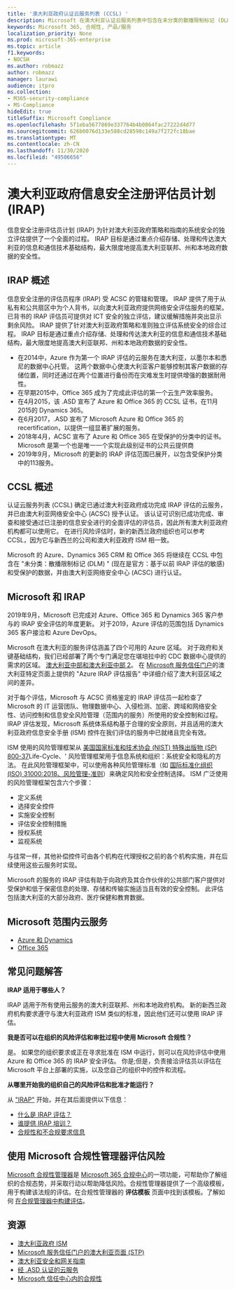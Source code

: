 ```yaml
---
title: '澳大利亚政府认证云服务列表 (CCSL) '
description: Microsoft 在澳大利亚认证云服务列表中包含在未分类的散播限制标记 (DLM) 和受保护的数据，这些标记基于由澳大利亚网络安全中心 (ACSC) 的 IRAP 评估和认证。
keywords: Microsoft 365, 合规性, 产品/服务
localization_priority: None
ms.prod: microsoft-365-enterprise
ms.topic: article
f1.keywords:
- NOCSH
ms.author: robmazz
author: robmazz
manager: laurawi
audience: itpro
ms.collection:
- M365-security-compliance
- MS-Compliance
hideEdit: true
titleSuffix: Microsoft Compliance
ms.openlocfilehash: 5f1eba5677869e337764b4b0864fac27222d4d77
ms.sourcegitcommit: 626b0076d133e588cd28598c149a7f272fc18bae
ms.translationtype: MT
ms.contentlocale: zh-CN
ms.lasthandoff: 11/30/2020
ms.locfileid: "49506656"
---
```

# <a name="australian-government-information-security-registered-assessor-program-irap"></a>澳大利亚政府信息安全注册评估员计划 (IRAP) 

信息安全注册评估员计划 (IRAP) 为针对澳大利亚政府策略和指南的系统安全的独立评估提供了一个全面的过程。 IRAP 目标是通过重点介绍存储、处理和传达澳大利亚的信息和通信技术基础结构，最大限度地提高澳大利亚联邦、州和本地政府数据的安全性。

## <a name="irap-overview"></a>IRAP 概述

信息安全注册的评估员程序 (IRAP) 受 ACSC 的管辖和管理。 IRAP 提供了用于从私有和公共扇区中为个人背书，以向澳大利亚政府提供网络安全评估服务的框架。 已背书的 IRAP 评估员可提供对 ICT 安全的独立评估，建议缓解措施并突出显示剩余风险。 IRAP 提供了针对澳大利亚政府策略和准则独立评估系统安全的综合过程。 IRAP 目标是通过重点介绍存储、处理和传达澳大利亚的信息和通信技术基础结构，最大限度地提高澳大利亚联邦、州和本地政府数据的安全性。

- 在2014中，Azure 作为第一个 IRAP 评估的云服务在澳大利亚，以墨尔本和悉尼的数据中心托管。 这两个数据中心使澳大利亚客户能够控制其客户数据的存储位置，同时还通过在两个位置进行备份而在灾难发生时提供增强的数据耐用性。
- 在早期2015中，Office 365 成为了完成此评估的第一个云生产效率服务。
- 在4月2015，该 .ASD 宣布了 Azure 和 Office 365 的 CCSL 证书，在11月2015的 Dynamics 365。
- 在6月2017，.ASD 宣布了 Microsoft Azure 和 Office 365 的 recertification，以提供一组显著扩展的服务。
- 2018年4月，ACSC 宣布了 Azure 和 Office 365 在受保护的分类中的证书。 Microsoft 是第一个也是唯一一个实现此级别证书的公共云提供商
- 2019年9月，Microsoft 的更新的 IRAP 评估范围已展开，以包含受保护分类中的113服务。

## <a name="ccsl-overview"></a>CCSL 概述

认证云服务列表 (CCSL) 确定已通过澳大利亚政府成功完成 IRAP 评估的云服务，并已由澳大利亚网络安全中心 (ACSC) 授予认证。 该认证可识别已成功完成、审查和接受通过已注册的信息安全进行的全面评估的评估员，因此所有澳大利亚政府机构都可以使用它。 在进行风险评估时，新的新西兰政府组织也可以参考 CCSL，因为它与新西兰的公司和澳大利亚政府 ISM 相一致。

Microsoft 的 Azure、Dynamics 365 CRM 和 Office 365 将继续在 CCSL 中包含在 "未分类：散播限制标记 (DLM) " (现在是官方：基于以前 IRAP 评估的敏感) 和受保护的数据，并由澳大利亚网络安全中心 (ACSC) 进行认证。

## <a name="microsoft-and-irap"></a>Microsoft 和 IRAP

2019年9月，Microsoft 已完成对 Azure、Office 365 和 Dynamics 365 客户参与的 IRAP 安全评估的年度更新。 对于2019，Azure 评估的范围包括 Dynamics 365 客户接洽和 Azure DevOps。

Microsoft 在澳大利亚的服务评估涵盖了四个可用的 Azure 区域。 对于政府和关键基础结构，我们已经部署了两个专门满足您在堪培拉中的 CDC 数据中心提供的需求的区域。 [澳大利亚中部和澳大利亚中部 2](https://azure.microsoft.com/global-infrastructure/australia/)。 在 [Microsoft 服务信任门户](https://aka.ms/au-irap)的澳大利亚特定页面上提供的 "Azure IRAP 评估报告" 中详细介绍了澳大利亚区域之间的差异。

对于每个评估，Microsoft 与 ACSC 资格鉴定的 IRAP 评估员一起检查了 Microsoft 的 IT 运营团队、物理数据中心、入侵检测、加密、跨域和网络安全性、访问控制和信息安全风险管理（范围内的服务）所使用的安全控制和过程。 IRAP 评估发现，Microsoft 系统体系结构基于合理的安全原则，并且适用的澳大利亚政府信息安全手册 (ISM) 控件在我们评估的服务中已就绪且完全有效。

ISM 使用的风险管理框架从 [美国国家标准和技术协会 (NIST) 特殊出版物 (SP) 800-37](https://csrc.nist.gov/publications/detail/sp/800-37/rev-2/final)Life-Cycle、' 风险管理框架用于信息系统和组织：系统安全和隐私的方法。 在此风险管理框架中，可以使用各种风险管理标准（如 [国际标准化组织 (ISO) 31000:2018、风险管理-准则](https://www.iso.org/standard/65694.html)）来确定风险和安全控制选择。 ISM 广泛使用的风险管理框架包含六个步骤：

- 定义系统
- 选择安全控件
- 实施安全控制
- 评估安全控制措施
- 授权系统
- 监视系统

与往常一样，其他补偿控件可由各个机构在代理授权之前的各个机构实施，并在后续使用这些云服务时实现。

Microsoft 的服务的 IRAP 评估有助于向政府及其合作伙伴的公共部门客户提供对受保护和低于保密信息的处理、存储和传输实施适当且有效的安全控制。 此评估包括澳大利亚的大部分政府、医疗保健和教育数据。

## <a name="microsoft-in-scope-cloud-services"></a>Microsoft 范围内云服务

- [Azure 和 Dynamics](https://aka.ms/AzureCompliance)
- [Office 365](https://aka.ms/Office365ComplianceOfferings)

## <a name="frequently-asked-questions"></a>常见问题解答

**IRAP 适用于哪些人？**

IRAP 适用于所有使用云服务的澳大利亚联邦、州和本地政府机构。 新的新西兰政府机构要求遵守与澳大利亚政府 ISM 类似的标准，因此他们还可以使用 IRAP 评估。

**我是否可以在组织的风险评估和审批过程中使用 Microsoft 合规性？**

是。 如果您的组织要求或正在寻求批准在 ISM 中运行，则可以在风险评估中使用 Azure 和 Office 365 的 IRAP 安全评估。 你是;但是，负责接洽评估员以评估在 Microsoft 平台上部署的实施，以及您自己的组织中的控件和流程。

**从哪里开始我的组织自己的风险评估和批准才能运行？**

从 ["IRAP"](https://www.cyber.gov.au/irap/what-irap) 开始，并在其后面提供以下信息：

- [什么是 IRAP 评估？](https://acsc.gov.au/infosec/irap/irap_assessments.htm)
- [谁提供 IRAP 培训？](https://acsc.gov.au/infosec/irap/training.htm)
- [合规性和不合规要求信息](https://acsc.gov.au/infosec/irap/compliance.htm)

## <a name="use-microsoft-compliance-manager-to-assess-your-risk"></a>使用 Microsoft 合规性管理器评估风险

[Microsoft 合规性管理器](https://docs.microsoft.com/microsoft-365/compliance/compliance-manager)是 [Microsoft 365 合规中心](https://docs.microsoft.com/microsoft-365/compliance/microsoft-365-compliance-center)的一项功能，可帮助你了解组织的合规态势，并采取行动以帮助降低风险。合规性管理器提供了一个高级模板，用于构建该法规的评估。在合规性管理器的 **评估模板** 页面中找到该模板。了解如何 [在合规管理器中构建评估](https://docs.microsoft.com/microsoft-365/compliance/compliance-manager-assessments)。

## <a name="resources"></a>资源

- [澳大利亚政府 ISM](https://acsc.gov.au/infosec/ism/index.htm)
- [Microsoft 服务信任门户的澳大利亚页面 (STP) ](https://aka.ms/au-irap)
- [澳大利亚安全和网关指南](https://docs.microsoft.com/azure/azure-australia)
- [经 .ASD 认证的云服务](https://acsc.gov.au/infosec/irap/certified_clouds.htm)
- [Microsoft 信任中心内的合规性](https://www.microsoft.com/trust-center/compliance/compliance-overview)
